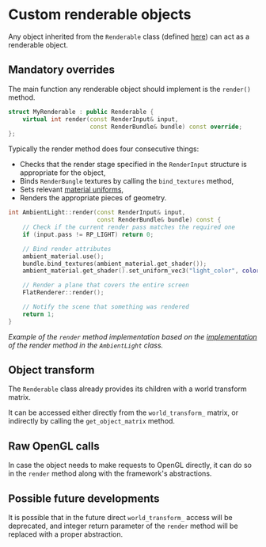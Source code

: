 # Custom renderable objects

Any object inherited from the `Renderable` class (defined [here](./../../lib/graphics/objects/scene.h)) can act as a renderable object.

## Mandatory overrides

The main function any renderable object should implement is the `render()` method.

```C++
struct MyRenderable : public Renderable {
    virtual int render(const RenderInput& input,
                       const RenderBundle& bundle) const override;
};
```

Typically the render method does four consecutive things:
- Checks that the render stage specified in the `RenderInput` structure is appropriate for the object,
- Binds `RenderBungle` textures by calling the `bind_textures` method,
- Sets relevant [material uniforms](./CUSTOM_MATERIALS.md),
- Renders the appropriate pieces of geometry.

```C++
int AmbientLight::render(const RenderInput& input,
                         const RenderBundle& bundle) const {
    // Check if the current render pass matches the required one
    if (input.pass != RP_LIGHT) return 0;

    // Bind render attributes
    ambient_material.use();
    bundle.bind_textures(ambient_material.get_shader());
    ambient_material.get_shader().set_uniform_vec3("light_color", color_);

    // Render a plane that covers the entire screen
    FlatRenderer::render();

    // Notify the scene that something was rendered
    return 1;
}
```
*Example of the `render` method implementation based on the [implementation](./../../lib/graphics/objects/point_light.cpp) of the render method in the `AmbientLight` class.*

## Object transform

The `Renderable` class already provides its children with a world transform matrix.

It can be accessed either directly from the `world_transform_` matrix, or indirectly by calling the `get_object_matrix` method.

## Raw OpenGL calls

In case the object needs to make requests to OpenGL directly, it can do so in the `render` method along with the framework's abstractions.

## Possible future developments

It is possible that in the future direct `world_transform_` access will be deprecated, and integer return parameter of the `render` method will be replaced with a proper abstraction.

